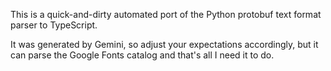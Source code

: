 This is a quick-and-dirty automated port of the Python protobuf text format parser to TypeScript.

It was generated by Gemini, so adjust your expectations accordingly, but it can parse the Google Fonts catalog and that's all I need it to do.
